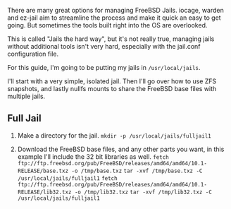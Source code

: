 There are many great options for managing FreeBSD Jails. iocage, warden and ez-jail aim to streamline the process and make it quick an easy to get going. But sometimes the tools built right into the OS are overlooked.

This is called "Jails the hard way", but it's not really true, managing jails without additional tools isn't very hard, especially with the jail.conf configuration file.

For this guide, I'm going to be putting my jails in `/usr/local/jails`.

I'll start with a very simple, isolated jail. Then I'll go over how to use ZFS snapshots, and lastly nullfs mounts to share the FreeBSD base files with multiple jails.

## Full Jail

1. Make a directory for the jail.
`mkdir -p /usr/local/jails/fulljail1`

2. Download the FreeBSD base files, and any other parts you want, in this example I'll include the 32 bit libraries as well.
`fetch ftp://ftp.freebsd.org/pub/FreeBSD/releases/amd64/amd64/10.1-RELEASE/base.txz -o /tmp/base.txz`
`tar -xvf /tmp/base.txz -C /usr/local/jails/fulljail1`
`fetch ftp://ftp.freebsd.org/pub/FreeBSD/releases/amd64/amd64/10.1-RELEASE/lib32.txz -o /tmp/lib32.txz`
`tar -xvf /tmp/lib32.txz -C /usr/local/jails/fulljail1`
